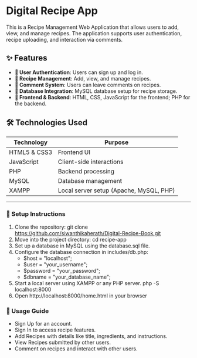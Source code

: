# Digital Recipe App

This is a Recipe Management Web Application that allows users to add, view, and manage recipes. The application supports user authentication, recipe uploading, and interaction via comments.

## ✨ Features

- **👥 User Authentication**: Users can sign up and log in.
- **📖 Recipe Management**: Add, view, and manage recipes.
- **💬 Comment System**: Users can leave comments on recipes.
- **📂 Database Integration**: MySQL database setup for recipe storage.
- **🎨 Frontend & Backend**: HTML, CSS, JavaScript for the frontend; PHP for the backend.

## 🛠️ Technologies Used

| Technology    | Purpose |
|--------------|---------|
| HTML5 & CSS3 | Frontend UI |
| JavaScript   | Client-side interactions |
| PHP          | Backend processing |
| MySQL        | Database management |
| XAMPP        | Local server setup (Apache, MySQL, PHP) |
---


### 🚀 Setup Instructions

1. Clone the repository:
   git clone https://github.com/siwanthikaherath/Digital-Recipe-Book.git
2. Move into the project directory:
    cd recipe-app
3. Set up a database in MySQL using the database.sql file.
4. Configure the database connection in includes/db.php:
   -  $host = "localhost";
   -  $user = "your_username";
   -  $password = "your_password";
   -  $dbname = "your_database_name";
5. Start a local server using XAMPP or any PHP server.
    php -S localhost:8000
6. Open http://localhost:8000/home.html in your browser


### 📌 Usage Guide
- Sign Up for an account.
- Sign In to access recipe features.
- Add Recipes with details like title, ingredients, and instructions.
- View Recipes submitted by other users.
- Comment on recipes and interact with other users.
